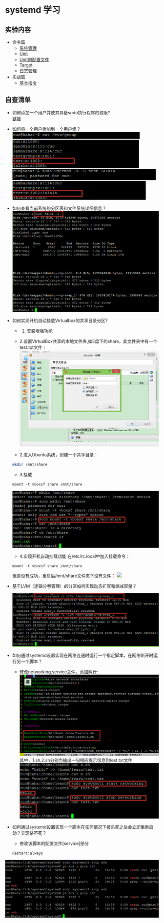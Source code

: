 # systemd 学习

## 实验内容
- 命令篇
  - [系统管理](https://asciinema.org/a/kGljqaBi3pW1FZ4jeprBlXobH)
  - [Unit](https://asciinema.org/a/YkQUHoBsL5pVWHXzUSD5GqpAP)
  - [Unit的配置文件](https://asciinema.org/a/qYLHhda9QTtoKf0kxgmzPnpEE)
  - [Target](https://asciinema.org/a/8xVWerXmhViwiXOlL49XPeQFl)
  - [日志管理](https://asciinema.org/a/UCufegol0a8FbnbRlXwcM2aT2)
- 实战篇
  - [基本指令](https://asciinema.org/a/Pw8DcKSZkXuZ6hXXH9SgRk8ex)

## 自查清单
- 如何添加一个用户并使其具备sudo执行程序的权限?  
[链接](https://asciinema.org/a/DhlAzZw7k1w4EH9zYmM3Jzo7j)


- 如何将一个用户添加到一个用户组？
![](pic/group.png)  
![](pic/2.png)  
![](pic/3.png)  
![](pic/4.png)

- 如何查看当前系统的分区表和文件系统详细信息？
![](pic/5.png)

- 如何实现开机自动挂载Virtualbox的共享目录分区?
  - 1. 安装增强功能
  - 2.设置VirtualBox共享的本地文件夹,如E盘下的share，此文件夹中有一个test.txt文件：
  ![](pic/02.png)

  - 2.进入Ubuntu系统，创建一个共享目录：
  ```bash
  mkdir /mnt/share
  ```
  - 3.挂载
  ```
  mount -t vboxsf share /mnt/share
  ```  
  ![](pic/10.png)

  - 4.实现开机自动挂载功能
  在/etc/rc.local中加入挂载命令：
  ```
  mount -t vboxsf share /mnt/share
  ```
  但是没有成功，重启后/mnt/share文件夹下没有文件：
  ![](images/failed.png)


- 基于LVM（逻辑分卷管理）的分区如何实现动态扩容和缩减容量？  

  ![](pic/7.png)


- 如何通过systemd设置实现在网络连通时运行一个指定脚本，在网络断开时运行另一个脚本？
  - 修改networking.service文件，添加两行:
  ![](pic/8.png)
  其中，1.sh,2.sh分别为输出一句相应提示信息到test.txt文件
  ![](pic/9.png)


- 如何通过systemd设置实现一个脚本在任何情况下被杀死之后会立即重新启动？实现杀不死？
  - 修改该脚本的配置文件[service]部分
  ```bash
  Restart:always
  ```  
![](pic/ssh.png)
